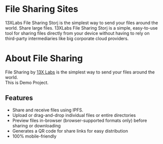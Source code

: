 # File Sharing Sites
13XLabs File Sharing Storj is the simplest way to send your files around the world. Share large files. 13XLabs File Sharing Storj is a simple, easy-to-use tool for sharing files directly from your device without having to rely on third-party intermediaries like big corporate cloud providers.


# About File Sharing

File Sharing by <a href="https://www.13xlabs.com/" target="_blank">13X Labs</a> is the simplest way to send your files around the world. <br/> This is Demo Project.

## Features
- Share and receive files using IPFS.
- Upload or drag-and-drop individual files or entire directories
- Preview files in-browser (browser-supported formats only) before sharing or downloading
- Generates a QR code for share links for easy distribution
- 100% mobile-friendly
